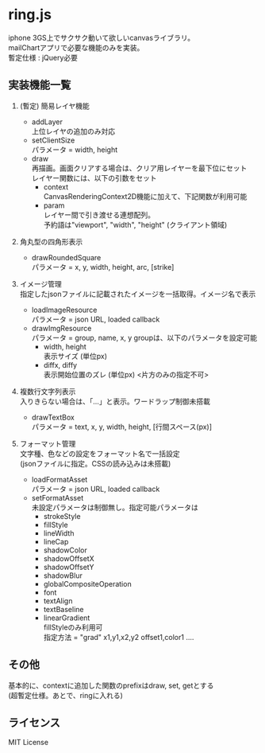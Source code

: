 ring.js
======================
iphone 3GS上でサクサク動いて欲しいcanvasライブラリ。  
mailChartアプリで必要な機能のみを実装。  
暫定仕様 : jQuery必要

実装機能一覧
------
1. (暫定) 簡易レイヤ機能
    * addLayer  
    上位レイヤの追加のみ対応
    * setClientSize  
    パラメータ = width, height
    * draw  
    再描画。画面クリアする場合は、クリア用レイヤーを最下位にセット  
    レイヤー関数には、以下の引数をセット
      * context  
      CanvasRenderingContext2D機能に加えて、下記関数が利用可能
      * param  
      レイヤー間で引き渡せる連想配列。  
      予約語は"viewport", "width", "height" (クライアント領域)

2. 角丸型の四角形表示
    * drawRoundedSquare  
    パラメータ = x, y, width, height, arc, [strike]

3. イメージ管理  
    指定したjsonファイルに記載されたイメージを一括取得。イメージ名で表示
    * loadImageResource  
    パラメータ = json URL, loaded callback
    * drawImgResource  
    パラメータ = group, name, x, y
    groupは、以下のパラメータを設定可能
      * width, height  
      表示サイズ (単位px)
      * diffx, diffy  
      表示開始位置のズレ (単位px) <片方のみの指定不可>

4. 複数行文字列表示  
    入りきらない場合は、「...」と表示。ワードラップ制御未搭載
    * drawTextBox  
    パラメータ = text, x, y, width, height, [行間スペース(px)]

5. フォーマット管理  
   文字種、色などの設定をフォーマット名で一括設定  
    (jsonファイルに指定。CSSの読み込みは未搭載)
    * loadFormatAsset  
    パラメータ = json URL, loaded callback
    * setFormatAsset  
    未設定パラメータは制御無し。指定可能パラメータは  
      * strokeStyle
      * fillStyle
      * lineWidth
      * lineCap
      * shadowColor
      * shadowOffsetX
      * shadowOffsetY
      * shadowBlur
      * globalCompositeOperation
      * font
      * textAlign
      * textBaseline
      * linearGradient  
      fillStyleのみ利用可  
      指定方法 = "grad" x1,y1,x2,y2 offset1,color1 ....

その他
------
基本的に、contextに追加した関数のprefixはdraw, set, getとする　　  
(超暫定仕様。あとで、ringに入れる)

ライセンス
------
MIT License
